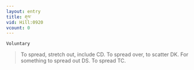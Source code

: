 ```yaml
---
layout: entry
title: རྡལ་
vid: Hill:0920
vcount: 0
---
```

`Voluntary` 
> To spread, stretch out, include CD\.
 To spread over, to scatter DK\.
 For something to spread out DS\.
 To spread TC\.

